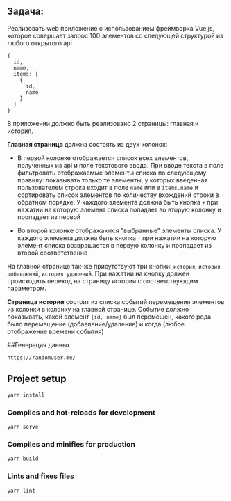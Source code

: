 ## Задача:

Реализовать web приложение с использованием фреймворка Vue.js, которое совершает запрос 100 элементов со следующей структурой из любого открытого api

```
{
  id,
  name,
  items: [
    {
      id,
      name
    }
  ]
}
```

В приложении должно быть реализовано 2 страницы: главная и история.

**Главная страница** должна состоять из двух колонок:

- В первой колонке отображается список всех элементов, полученных из api и поле текстового ввода. При вводе текста в поле фильтровать отображаемые элементы списка по следующему правилу: показывать только те элементы, у которых введенная пользователем строка входит в поле `name` или в `items.name` и сортировать список элементов по количеству вхождений строки в обратном порядке. У каждого элемента должна быть кнопка `+` при нажатии на которую элемент списка попадает во вторую колонку и пропадает из первой

- Во второй колонке отображаются "выбранные" элементы списка. У каждого элемента должна быть кнопка `-` при нажатии на которую элемент списка возвращается в первую колонку и пропадает из второй соответственно

На главной странице так-же присутствуют три кнопки: `история`, `история добавлений`, `история удалений`. При нажатии на кнопку должен происходить переход на страницу истории с соответствующим параметром.

**Страница истории** состоит из списка событий перемещения элементов из колонки в колонку на главной странице. Событие должно показывать, какой элемент `{id, name}` был перемещен, какого рода было перемещение (добавление/удаление) и когда (любое отображение времени события)

##Генерация данных
```
https://randomuser.me/
```

## Project setup
```
yarn install
```

### Compiles and hot-reloads for development
```
yarn serve
```

### Compiles and minifies for production
```
yarn build
```

### Lints and fixes files
```
yarn lint
```
